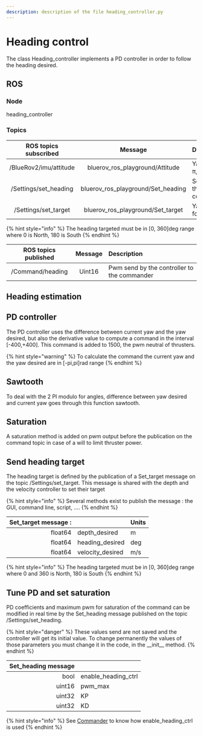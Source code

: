 ```yaml
---
description: description of the file heading_controller.py
---
```


# Heading control

The class Heading\_controller implements a PD controller in order to follow the heading desired.

## **ROS** 

### Node

heading\_controller

### Topics

| ROS topics subscribed | Message | Description |
| :---: | :---: | :--- |
| /BlueRov2/imu/attitude | bluerov\_ros\_playground/Attitude | Yaw in \[-π,π\]rad |
| /Settings/set\_heading | bluerov\_ros\_playground/Set\_heading | Settings for the controller |
| /Settings/set\_target | bluerov\_ros\_playground/Set\_target | Yaw to follow |

{% hint style="info" %}
The heading targeted must be in \[0, 360\]deg range where 0 is North, 180 is South
{% endhint %}

| ROS topics published | Message | Description |
| :---: | :---: | :--- |
| /Command/heading | Uint16 | Pwm send by the controller to the commander |

## Heading estimation

## PD controller

The PD controller uses the difference between current yaw and the yaw desired, but also the derivative value to compute a command in the interval \[-400,+400\]. This command is added to 1500, the pwm neutral of thrusters.

{% hint style="warning" %}
To calculate the command the current yaw and the yaw desired are in \[-pi,pi\]rad range
{% endhint %}

## Sawtooth

To deal with the 2 PI modulo for angles, difference between yaw desired and current yaw goes through this function sawtooth.

## Saturation

A saturation method is added on pwm output before the publication on the command topic in case of a will to limit thruster power.

## Send heading target

The heading target is defined by the publication of a Set\_target message on the topic /Settings/set\_target. This message is shared with the depth and the velocity controller to set their target

{% hint style="info" %}
Several methods exist to publish the message : the GUI, command line, script, ....
{% endhint %}

| Set\_target message : |  | Units |
| ---: | :--- | :--- |
| float64 | depth\_desired | m |
| float64 | heading\_desired | deg |
| float64 | velocity\_desired | m/s |

{% hint style="info" %}
The heading targeted must be in \[0, 360\]deg range where 0 and 360 is North, 180 is South
{% endhint %}

## Tune PD and set saturation

PD coefficients and maximum pwm for saturation of the command can be modified in real time by the Set\_heading message published on the topic /Settings/set\_heading.

{% hint style="danger" %}
These values send are not saved and the controller will get its initial value. To change permanently the values of those parameters you must change it in the code, in the \_\_init\_\_ method.
{% endhint %}

| Set\_heading message |  |
| ---: | :--- |
| bool | enable\_heading\_ctrl |
| uint16 | pwm\_max |
| uint32 | KP |
| uint32 | KD |

{% hint style="info" %}
See [Commander](../commander.md) to know how enable\_heading\_ctrl is used
{% endhint %}


